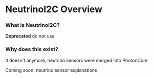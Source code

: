 # NeutrinoI2C Overview

### What is NeutrinoI2C?

**Deprecated** do not use

### Why does this exist?

It doesn't anymore, neutrino sensors were merged into PhotonCore

Coming soon: neutrino sensor explanations
